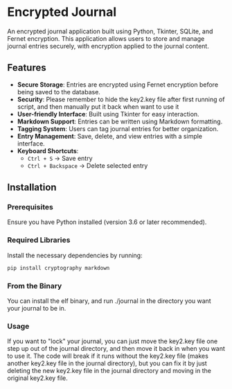 # Encrypted Journal

An encrypted journal application built using Python, Tkinter, SQLite, and Fernet encryption. This application allows users to store and manage journal entries securely, with encryption applied to the journal content.

## Features

- **Secure Storage**: Entries are encrypted using Fernet encryption before being saved to the database.
- **Security**: Please remember to hide the key2.key file after first running of script, and then manually put it back when want to use it
- **User-friendly Interface**: Built using Tkinter for easy interaction.
- **Markdown Support**: Entries can be written using Markdown formatting.
- **Tagging System**: Users can tag journal entries for better organization.
- **Entry Management**: Save, delete, and view entries with a simple interface.
- **Keyboard Shortcuts**:
  - `Ctrl + S` → Save entry
  - `Ctrl + Backspace` → Delete selected entry

## Installation

### Prerequisites

Ensure you have Python installed (version 3.6 or later recommended).

### Required Libraries

Install the necessary dependencies by running:

```sh
pip install cryptography markdown
```

### From the Binary

You can install the elf binary, and run ./journal in the directory you want your journal to be in.

### Usage

If you want to "lock" your journal, you can just move the key2.key file one step up out of the journal directory,
and then move it back in when you want to use it.
The code will break if it runs without the key2.key file (makes another key2.key file in the journal directory), but you can fix it by just deleting the new key2.key file in the journal directory and moving in the original key2.key file.
